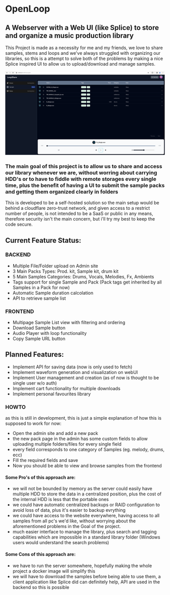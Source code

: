 # OpenLoop

## A Webserver with a Web UI (like Splice) to store and organize a music production library

This Project is made as a necessity for me and my friends, we love to share samples, stems and loops and we've always struggled with organizing our libraries,
so this is a attempt to solve both of the problems by making a nice Splice inspired UI to allow us to upload/download and manage samples.

![alt text](image.png)

### The main goal of this project is to allow us to share and access our library whenever we are, without worring about carrying HDD's or to have to fiddle with remote storages every single time, plus the benefit of having a UI to submit the sample packs and getting them organized clearly in folders

This is developed to be a self-hosted solution so the main setup would be behind a cloudflare zero-trust network, and given access to a restrict number of people, is not intended to be a SaaS or public in any means,
therefore security isn't the main concern, but i'll try my best to keep the code secure.


## Current Feature Status:
### BACKEND
- Multiple File/Folder upload on Admin site
- 3 Main Packs Types: Prod. kit, Sample kit, drum kit
- 5 Main Samples Categories: Drums, Vocals, Melodies, Fx, Ambients
- Tags support for single Sample and Pack (Pack tags get inherited by all Samples in a Pack for now)
- Automatic Sample duration calcolation
- API to retrieve sample list
### FRONTEND
-  Multipage Sample List view with filtering and ordering
-  Download Sample button
-  Audio Player with loop functionality
-  Copy Sample URL button

## Planned Features:
- Implement API for saving data (now is only used to fetch)
- Implement waveform generation and visualization on webUI
- Implement User management and creation (as of now is thought to be single user w/o auth)
- Implement cart functionality for multiple downloads
- Implement personal favourites library


### HOWTO
as this is still in development, this is just a simple explanation of how this is supposed to work for now:
- Open the admin site and add a new pack
- the new pack page in the admin has some custom fields to allow uploading multiple folders/files for every single field
- every field corresponds to one category of Samples (eg. melody, drums, ecc)
- Fill the required fields and save
- Now you should be able to view and browse samples from the frontend

#### Some Pro's of this approach are:
- we will not be bounded by memory as the server could easily have multiple HDD to store the data in a centralized position, plus the cost of the internal HDD is less that the portable ones
- we could have automatic centralized backups or RAID configuration to avoid loss of data, plus it's easier to backup evrything
- we could have access to the website everywhere, having access to all samples from all pc's we'd like, without worrying about the aforementioned problems in the Goal of the project.
- much easier interface to manage the library, plus search and tagging capabilities which are impossible in a standard library folder (Windows users would understand the search problems)

#### Some Cons of this approach are:
- we have to run the server somewhere, hopefully making the whole project a docker image will simplify this
- we will have to download the samples before being able to use them, a client application like Splice did can definitely help, API are used in the backend so this is possible


